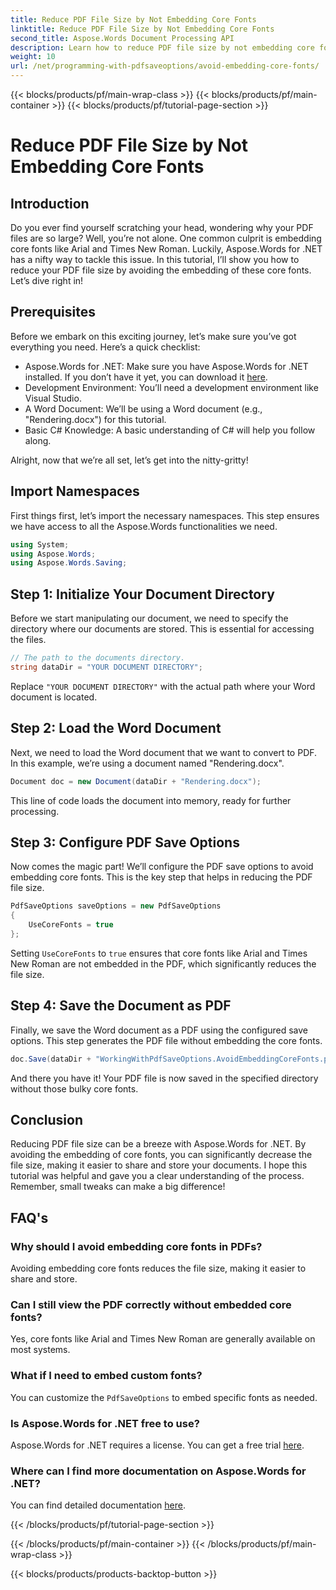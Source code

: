 ```yaml
---
title: Reduce PDF File Size by Not Embedding Core Fonts
linktitle: Reduce PDF File Size by Not Embedding Core Fonts
second_title: Aspose.Words Document Processing API
description: Learn how to reduce PDF file size by not embedding core fonts using Aspose.Words for .NET. Follow our step-by-step guide to optimize your PDFs.
weight: 10
url: /net/programming-with-pdfsaveoptions/avoid-embedding-core-fonts/
---
```


{{< blocks/products/pf/main-wrap-class >}}
{{< blocks/products/pf/main-container >}}
{{< blocks/products/pf/tutorial-page-section >}}

# Reduce PDF File Size by Not Embedding Core Fonts

## Introduction

Do you ever find yourself scratching your head, wondering why your PDF files are so large? Well, you’re not alone. One common culprit is embedding core fonts like Arial and Times New Roman. Luckily, Aspose.Words for .NET has a nifty way to tackle this issue. In this tutorial, I’ll show you how to reduce your PDF file size by avoiding the embedding of these core fonts. Let’s dive right in!

## Prerequisites

Before we embark on this exciting journey, let’s make sure you’ve got everything you need. Here’s a quick checklist:

- Aspose.Words for .NET: Make sure you have Aspose.Words for .NET installed. If you don’t have it yet, you can download it [here](https://releases.aspose.com/words/net/).
- Development Environment: You’ll need a development environment like Visual Studio.
- A Word Document: We’ll be using a Word document (e.g., "Rendering.docx") for this tutorial.
- Basic C# Knowledge: A basic understanding of C# will help you follow along.

Alright, now that we’re all set, let’s get into the nitty-gritty!

## Import Namespaces

First things first, let’s import the necessary namespaces. This step ensures we have access to all the Aspose.Words functionalities we need.

```csharp
using System;
using Aspose.Words;
using Aspose.Words.Saving;
```

## Step 1: Initialize Your Document Directory

Before we start manipulating our document, we need to specify the directory where our documents are stored. This is essential for accessing the files.

```csharp
// The path to the documents directory.
string dataDir = "YOUR DOCUMENT DIRECTORY";
```

Replace `"YOUR DOCUMENT DIRECTORY"` with the actual path where your Word document is located.

## Step 2: Load the Word Document

Next, we need to load the Word document that we want to convert to PDF. In this example, we’re using a document named "Rendering.docx".

```csharp
Document doc = new Document(dataDir + "Rendering.docx");
```

This line of code loads the document into memory, ready for further processing.

## Step 3: Configure PDF Save Options

Now comes the magic part! We’ll configure the PDF save options to avoid embedding core fonts. This is the key step that helps in reducing the PDF file size.

```csharp
PdfSaveOptions saveOptions = new PdfSaveOptions
{
    UseCoreFonts = true
};
```

Setting `UseCoreFonts` to `true` ensures that core fonts like Arial and Times New Roman are not embedded in the PDF, which significantly reduces the file size.

## Step 4: Save the Document as PDF

Finally, we save the Word document as a PDF using the configured save options. This step generates the PDF file without embedding the core fonts.

```csharp
doc.Save(dataDir + "WorkingWithPdfSaveOptions.AvoidEmbeddingCoreFonts.pdf", saveOptions);
```

And there you have it! Your PDF file is now saved in the specified directory without those bulky core fonts.

## Conclusion

Reducing PDF file size can be a breeze with Aspose.Words for .NET. By avoiding the embedding of core fonts, you can significantly decrease the file size, making it easier to share and store your documents. I hope this tutorial was helpful and gave you a clear understanding of the process. Remember, small tweaks can make a big difference!

## FAQ's

### Why should I avoid embedding core fonts in PDFs?
Avoiding embedding core fonts reduces the file size, making it easier to share and store.

### Can I still view the PDF correctly without embedded core fonts?
Yes, core fonts like Arial and Times New Roman are generally available on most systems.

### What if I need to embed custom fonts?
You can customize the `PdfSaveOptions` to embed specific fonts as needed.

### Is Aspose.Words for .NET free to use?
Aspose.Words for .NET requires a license. You can get a free trial [here](https://releases.aspose.com/).

### Where can I find more documentation on Aspose.Words for .NET?
You can find detailed documentation [here](https://reference.aspose.com/words/net/).

{{< /blocks/products/pf/tutorial-page-section >}}

{{< /blocks/products/pf/main-container >}}
{{< /blocks/products/pf/main-wrap-class >}}

{{< blocks/products/products-backtop-button >}}
